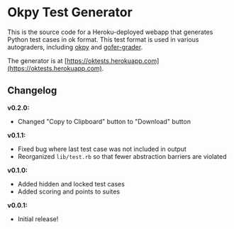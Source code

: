 # Okpy Test Generator

This is the source code for a Heroku-deployed webapp that generates Python test cases in ok format. This test format is used in various autograders, including [okpy](https://github.com/okpy/ok) and [gofer-grader](https://github.com/data-8/gofer-grader).

The generator is at [https://oktests.herokuapp.com](https://oktests.herokuapp.com).

## Changelog

**v0.2.0:**

* Changed "Copy to Clipboard" button to "Download" button

**v0.1.1:**

* Fixed bug where last test case was not included in output
* Reorganized `lib/test.rb` so that fewer abstraction barriers are violated

**v0.1.0:**

* Added hidden and locked test cases
* Added scoring and points to suites

**v0.0.1:**

* Initial release!
